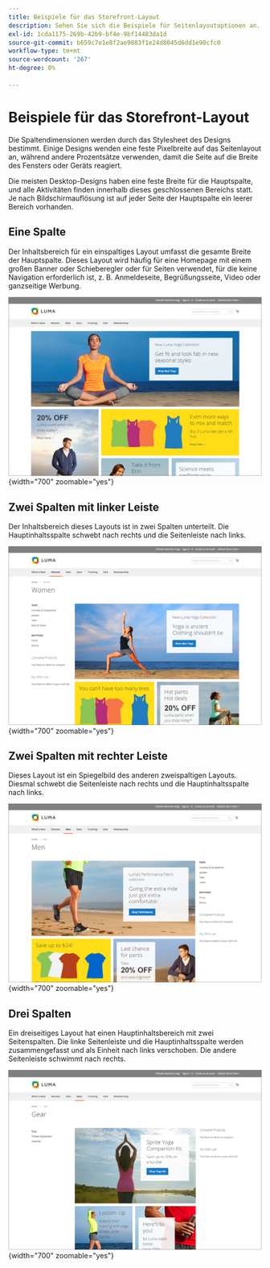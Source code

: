 ```yaml
---
title: Beispiele für das Storefront-Layout
description: Sehen Sie sich die Beispiele für Seitenlayoutoptionen an.
exl-id: 1cda1175-269b-42b9-bf4e-9bf14483da1d
source-git-commit: b659c7e1e8f2ae9883f1e24d8045d6dd1e90cfc0
workflow-type: tm+mt
source-wordcount: '267'
ht-degree: 0%

---
```


# Beispiele für das Storefront-Layout

Die Spaltendimensionen werden durch das Stylesheet des Designs bestimmt. Einige Designs wenden eine feste Pixelbreite auf das Seitenlayout an, während andere Prozentsätze verwenden, damit die Seite auf die Breite des Fensters oder Geräts reagiert.

Die meisten Desktop-Designs haben eine feste Breite für die Hauptspalte, und alle Aktivitäten finden innerhalb dieses geschlossenen Bereichs statt. Je nach Bildschirmauflösung ist auf jeder Seite der Hauptspalte ein leerer Bereich vorhanden.

## Eine Spalte

Der Inhaltsbereich für ein einspaltiges Layout umfasst die gesamte Breite der Hauptspalte. Dieses Layout wird häufig für eine Homepage mit einem großen Banner oder Schieberegler oder für Seiten verwendet, für die keine Navigation erforderlich ist, z. B. Anmeldeseite, Begrüßungsseite, Video oder ganzseitige Werbung.

![Beispiel eines einspaltigen Layouts](./assets/page-layout-1-col.png){width="700" zoomable="yes"}

## Zwei Spalten mit linker Leiste

Der Inhaltsbereich dieses Layouts ist in zwei Spalten unterteilt. Die Hauptinhaltsspalte schwebt nach rechts und die Seitenleiste nach links.

![Beispiel für zwei Spalten mit linker Leiste](./assets/page-layout-2-col-left-bar.png){width="700" zoomable="yes"}

## Zwei Spalten mit rechter Leiste

Dieses Layout ist ein Spiegelbild des anderen zweispaltigen Layouts. Diesmal schwebt die Seitenleiste nach rechts und die Hauptinhaltsspalte nach links.

![Beispiel für zwei Spalten mit der rechten Leiste](./assets/page-layout-2-col-right-bar.png){width="700" zoomable="yes"}

## Drei Spalten

Ein dreiseitiges Layout hat einen Hauptinhaltsbereich mit zwei Seitenspalten. Die linke Seitenleiste und die Hauptinhaltsspalte werden zusammengefasst und als Einheit nach links verschoben. Die andere Seitenleiste schwimmt nach rechts.

![Beispiel für drei Spalten](./assets/page-layout-3-col.png){width="700" zoomable="yes"}
